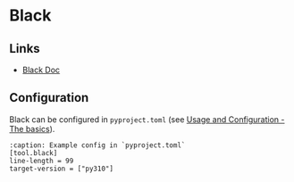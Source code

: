 # Black

## Links

- [Black Doc](https://black.readthedocs.io/)

## Configuration

Black can be configured in `pyproject.toml`
(see [Usage and Configuration - The basics](https://black.readthedocs.io/en/stable/usage_and_configuration/the_basics.html)).

```{code-block} python
:caption: Example config in `pyproject.toml`
[tool.black]
line-length = 99
target-version = ["py310"]
```
